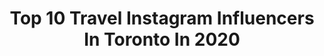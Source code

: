 ---
title: Top 10 Travel Instagram Influencers In Toronto In 2020
description: >-
  Find top travel Instagram influencers in Toronto in 2020. Most popular hashtags: #traveltoronto #stayhome #travel #stayathome.
platform: Instagram
profiles:
  - username: "pickeringfitness"
    fullname: >-
      Christopher Pickering
    location: "Canada"
    followers: 26890
    engagement: 203
    commentsToLikes: 0.086315
    id: ckaozztbpo5fv0i78iqghlmda
    verified: false
    hashtags: "#zyzz, #nature, #mixer, #summer2020"
  - username: "twourism"
    fullname: >-
      Ariba & Mehedi-Toronto Foodies
    location: "Canada"
    followers: 5061
    engagement: 1431
    commentsToLikes: 0.370116
    id: ck6ubkqqma5jw0j718b18nc2f
    verified: false
    hashtags: "#handslaughteredhalal, #stayathome"
  - username: "passportofmemories"
    fullname: >-
      Tiana | Travel x Lifestyle
    location: "Canada"
    followers: 5996
    engagement: 1555
    commentsToLikes: 0.259892
    id: ck15syttafi3e0i19xq93g0o8
    verified: false
    hashtags: "#dreamytravels, #iamtb, #dreamyviews, #lonelyplanet"
  - username: "thecuriouscreature"
    fullname: >-
      Solmaz | Toronto Blogger
    location: "Canada"
    followers: 16787
    engagement: 286
    commentsToLikes: 0.372582
    id: ck0vzhujg96dm0i191vlcd7xc
    verified: false
    hashtags: "#willowtreefarm, #happymothersday, #badday, #cancun"
  - username: "autumnatelier"
    fullname: >-
      Autumn Atelier
    location: "Canada"
    followers: 9024
    engagement: 860
    commentsToLikes: 0.107539
    id: ck15uvn7soq340i19bs6oqrmy
    verified: false
    hashtags: "#dailyinspo, #foodiefeature, #simit, #pizza"
  - username: "toronto.culture"
    fullname: >-
      Toronto Culture
    location: "Canada"
    followers: 105061
    engagement: 145
    commentsToLikes: 0.094327
    id: ck13aj90pqn3d0i19dppohig9
    verified: false
    hashtags: "#travel, #torontoclx, #kawhileonard, #takeoutday"
  - username: "javier_en_el_norte"
    fullname: >-
      Javier Eduardo Mendoza Olmos
    location: "Canada"
    followers: 5783
    engagement: 760
    commentsToLikes: 0.009868
    id: ck5qaywloiz7g0i11ortdns0l
    verified: false
    hashtags: "#algonquinpark, #happyfriday, #icelandtour, #torontotour"
  - username: "ayenomz"
    fullname: >-
      Irene | Food & Lifestyle
    location: "Canada"
    followers: 3743
    engagement: 2617
    commentsToLikes: 0.532725
    id: ck5zu6zoi1swj0i14dsezsu7h
    verified: false
    hashtags: "#globallylocal, #birthday, #chatimecanada, #sweatypic"
  - username: "decoratordiva1"
    fullname: >-
      🌸 Linda SV 🌸
    location: "Canada"
    followers: 23794
    engagement: 224
    commentsToLikes: 0.122983
    id: ck8szs0vqphzd0j78xyx0q37z
    verified: false
    hashtags: "#rusticchic, #livingroominspo, #rsloves, #summerdrinks"
  - username: "vaderklasse"
    fullname: >-
      JON ////♠️VADERKLASSE♦️////
    location: "Canada"
    followers: 58076
    engagement: 408
    commentsToLikes: 0.027917
    id: ckaowjfnn96vb0i78v47a87pj
    verified: false
    hashtags: "#details, #rayswheels, #carstagram, #raysengineering"
---